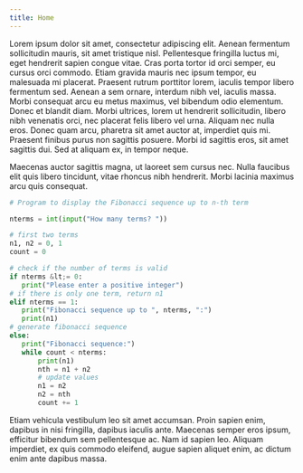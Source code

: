 ```yaml
---
title: Home
---
```


Lorem ipsum dolor sit amet, consectetur adipiscing elit. Aenean fermentum sollicitudin mauris, sit amet tristique nisl. Pellentesque fringilla luctus mi, eget hendrerit sapien congue vitae. Cras porta tortor id orci semper, eu cursus orci commodo. Etiam gravida mauris nec ipsum tempor, eu malesuada mi placerat. Praesent rutrum porttitor lorem, iaculis tempor libero fermentum sed. Aenean a sem ornare, interdum nibh vel, iaculis massa. Morbi consequat arcu eu metus maximus, vel bibendum odio elementum. Donec et blandit diam. Morbi ultrices, lorem ut hendrerit sollicitudin, libero nibh venenatis orci, nec placerat felis libero vel urna. Aliquam nec nulla eros. Donec quam arcu, pharetra sit amet auctor at, imperdiet quis mi. Praesent finibus purus non sagittis posuere. Morbi id sagittis eros, sit amet sagittis dui. Sed at aliquam ex, in tempor neque.

Maecenas auctor sagittis magna, ut laoreet sem cursus nec. Nulla faucibus elit quis libero tincidunt, vitae rhoncus nibh hendrerit. Morbi lacinia maximus arcu quis consequat.

```python
# Program to display the Fibonacci sequence up to n-th term

nterms = int(input("How many terms? "))

# first two terms
n1, n2 = 0, 1
count = 0

# check if the number of terms is valid
if nterms &lt;= 0:
   print("Please enter a positive integer")
# if there is only one term, return n1
elif nterms == 1:
   print("Fibonacci sequence up to ", nterms, ":")
   print(n1)
# generate fibonacci sequence
else:
   print("Fibonacci sequence:")
   while count < nterms:
       print(n1)
       nth = n1 + n2
       # update values
       n1 = n2
       n2 = nth
       count += 1
```

Etiam vehicula vestibulum leo sit amet accumsan. Proin sapien enim, dapibus in nisi fringilla, dapibus iaculis ante. Maecenas semper eros ipsum, efficitur bibendum sem pellentesque ac. Nam id sapien leo. Aliquam imperdiet, ex quis commodo eleifend, augue sapien aliquet enim, ac dictum enim ante dapibus massa.
